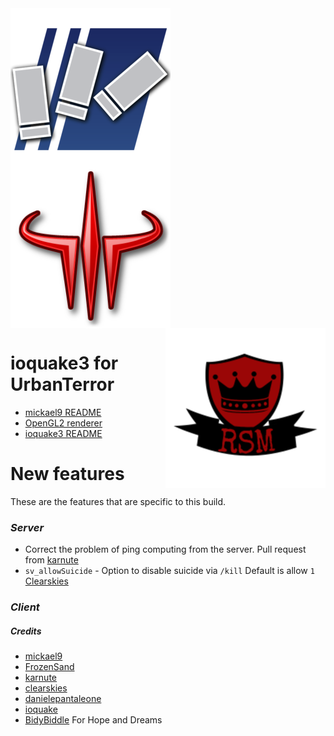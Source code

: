 <img src="misc/urbanterror.png" align="left" />
<img src="misc/quake3-tango.png" align="center" />
<img src="misc/rsmlogo.png" align="right" />

# ioquake3 for UrbanTerror

* [mickael9 README](README.ioq3-m9.md)
* [OpenGL2 renderer](opengl2-readme.md)
* [ioquake3 README](README.ioq3.md)

# New features

These are the features that are specific to this build.

### *Server*

* Correct the problem of ping computing from the server. Pull request from [karnute](https://github.com/mickael9/ioq3/pull/29/commits)
* `sv_allowSuicide` - Option to disable suicide via `/kill` Default is allow `1` [Clearskies](https://github.com/anthonynguyen)

### *Client*

##### Credits

* [mickael9](https://github.com/mickael9)
* [FrozenSand](https://github.com/Barbatos/ioq3-for-UrbanTerror-4)
* [karnute](https://github.com/karnute)
* [clearskies](https://github.com/anthonynguyen)
* [danielepantaleone](https://github.com/danielepantaleone)
* [ioquake](https://github.com/ioquake/ioq3)
* [BidyBiddle](https://github.com/BidyBiddle) For Hope and Dreams
